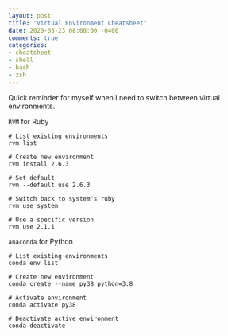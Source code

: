 ```yaml
---
layout: post
title: "Virtual Environment Cheatsheet"
date: 2020-03-23 08:00:00 -0400
comments: true
categories:
- cheatsheet
- shell
- bash
- zsh
---
```


Quick reminder for myself when I need to switch between virtual environments.

`RVM` for Ruby
    
    # List existing environments
    rvm list

    # Create new environment
    rvm install 2.6.3

    # Set default
    rvm --default use 2.6.3

    # Switch back to system's ruby
    rvm use system

    # Use a specific version
    rvm use 2.1.1


`anaconda` for Python

    # List existing environments
    conda env list

    # Create new environment
    conda create --name py38 python=3.8

    # Activate environment
    conda activate py38

    # Deactivate active environment
    conda deactivate
